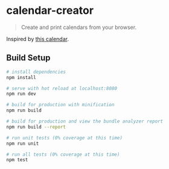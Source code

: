 # calendar-creator

> Create and print calendars from your browser.

Inspired by [this calendar](https://external-preview.redd.it/j4nPjy1pUfVELDMwloTn34jjLVSf94Bp-nlNL4SgE6M.jpg?auto=webp&s=1ac921b9ed6b8e71b73a603737d8a06f1ce8f073).

## Build Setup

``` bash
# install dependencies
npm install

# serve with hot reload at localhost:8080
npm run dev

# build for production with minification
npm run build

# build for production and view the bundle analyzer report
npm run build --report

# run unit tests (0% coverage at this time)
npm run unit

# run all tests (0% coverage at this time)
npm test
```
